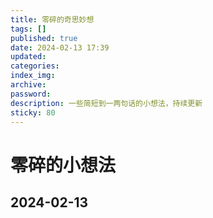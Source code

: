 ```yaml
---
title: 零碎的奇思妙想
tags: []
published: true
date: 2024-02-13 17:39
updated:
categories:
index_img:
archive:
password:
description: 一些简短到一两句话的小想法，持续更新
sticky: 80
---
```

<!-- todo: not finished -->

# 零碎的小想法

## 2024-02-13

